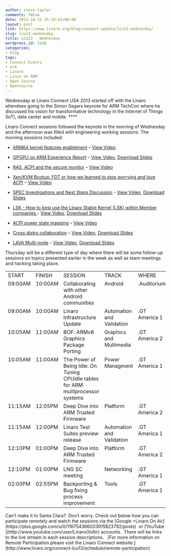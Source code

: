 ```yaml
---
author: steve.taylor
comments: false
date: 2013-10-31 15:19:41+00:00
layout: post
link: https://www.linaro.org/blog/connect-update/lcu13-wednesday/
slug: lcu13-wednesday
title: LCU13 - Wednesday
wordpress_id: 3140
categories:
- blog
tags:
- Connect Events
- arm
- Linaro
- Linux on ARM
- Open Source
- Opensource
---
```


Wednesday at Linaro Connect USA 2013 started off with the Linaro attendees going to the Simon Segars keynote for ARM TechCon where he discussed his vision for transformative technology in the Internet of Things (IoT), data center and mobile. ****

Linaro Connect sessions followed the keynote in the morning of Wednesday and the afternoon was filled with engineering working sessions. The morning sessions included:




  * [ARM64 kernel features enablement](http://lcu-13.zerista.com/event/member/85118) – [View Video](http://www.youtube.com/watch?v=GxU9EwOqvk0)


  * [GPGPU on ARM Experience Report](http://lcu-13.zerista.com/event/member/85117) – [View Video](http://www.youtube.com/watch?v=57PrMlF17gQ), [Download Slides](http://www.linaro.org/documents/download/ae6fa90d17f241cc65ecce3172b1f71a526e924079f01)      


  * [RAS, ACPI and the secure monitor](http://lcu-13.zerista.com/event/member/85119) – [View Video](http://www.youtube.com/watch?v=mQx22SH7_wY)           


  * [Xen/KVM Bootup: FDT or how we learned to stop worrying and love ACPI](http://lcu-13.zerista.com/event/member/85124) – [View Video](http://www.youtube.com/watch?v=3EvV_k-brlU) 


  * [SPEC Investigations and Next Steps Discussion](http://lcu-13.zerista.com/event/member/85122) - [View Video](http://www.youtube.com/watch?v=tnDWww191t8), [Download Slides](http://www.linaro.org/documents/download/e00d38f7d38c86bb6b439a60242bea855269a60cbfab2)


  * [LSK - How to best use the Linaro Stable Kernel (LSK) within Member companies ](http://lcu-13.zerista.com/event/member/85094)- [View Video](http://www.youtube.com/watch?v=6SihAqYiZYs), [Download Slides](http://www.linaro.org/documents/download/d2916565ae5f004c00d315c242fe847d52696b27a635a)


  * [ACPI power state mapping](http://lcu-13.zerista.com/event/member/85126) – [View Video](http://www.youtube.com/watch?v=rrW9kNWyy9A)   


  * [Cross distro collaboration](http://lcu-13.zerista.com/event/member/85125) – [View Video](http://www.youtube.com/watch?v=Lh1gVlQyVEI), [Download Slides](http://www.linaro.org/documents/download/79480a931d7e4eb1665bdc96584facba52696d20c7e16)     


  * [LAVA Multi-node](http://lcu-13.zerista.com/event/member/85106) – [View Video](http://www.youtube.com/watch?v=zCyou3oUM6I), [Download Slides](http://www.linaro.org/documents/download/5f1f3de157162bf4160f80ebfc1f447352696eb6da34f)            


Thursday will be a different type of day where there will be some follow-up sessions on topics presented earlier in the week as well as team meetings and hacking taking place.
<table cellpadding="0" cellspacing="0" border="0" >
<tbody >
<tr >

<td >START
</td>

<td >FINISH
</td>

<td >SESSION
</td>

<td >TRACK
</td>

<td >WHERE
</td>
</tr>
<tr >

<td valign="top" >09:00AM
</td>

<td valign="top" >10:00AM
</td>

<td width="277" valign="top" >Collaborating with other Android communities
</td>

<td valign="top" >Android
</td>

<td valign="top" >.Auditorium
</td>
</tr>
<tr >

<td valign="top" >09:00AM
</td>

<td valign="top" >10:00AM
</td>

<td width="277" valign="top" >Linaro Infrastructure Update
</td>

<td valign="top" >Automation and Validation
</td>

<td valign="top" >.GT America 1
</td>
</tr>
<tr >

<td valign="top" >10:05AM
</td>

<td valign="top" >11:00AM
</td>

<td width="277" valign="top" >BOF: ARMv8 Graphics Package Porting
</td>

<td valign="top" >Graphics and Multimedia
</td>

<td valign="top" >.GT America 2
</td>
</tr>
<tr >

<td valign="top" >10:05AM
</td>

<td valign="top" >11:00AM
</td>

<td width="277" valign="top" >The Power of Being Idle: On Tuning CPUidle tables for ARM multiprocessor systems
</td>

<td valign="top" >Power Managment
</td>

<td valign="top" >.GT America 1
</td>
</tr>
<tr >

<td valign="top" >11:15AM
</td>

<td valign="top" >12:05PM
</td>

<td width="277" valign="top" >Deep Dive into ARM Trusted Firmware
</td>

<td valign="top" >Platform
</td>

<td valign="top" >.GT America 2
</td>
</tr>
<tr >

<td valign="top" >11:15AM
</td>

<td valign="top" >12:00PM
</td>

<td width="277" valign="top" >Linaro Test Suites preview release
</td>

<td valign="top" >Automation and Validation
</td>

<td valign="top" >.GT America 1
</td>
</tr>
<tr >

<td valign="top" >12:10PM
</td>

<td valign="top" >01:00PM
</td>

<td width="277" valign="top" >Deep Dive into ARM Trusted Firmware
</td>

<td valign="top" >Platform
</td>

<td valign="top" >.GT America 2
</td>
</tr>
<tr >

<td valign="top" >12:10PM
</td>

<td valign="top" >01:00PM
</td>

<td width="277" valign="top" >LNG SC meeting
</td>

<td valign="top" >Networking
</td>

<td valign="top" >.GT America 1
</td>
</tr>
<tr >

<td valign="top" >02:00PM
</td>

<td valign="top" >02:55PM
</td>

<td width="277" valign="top" >Backporting & Bug fixing process improvement
</td>

<td valign="top" >Tools
</td>

<td valign="top" >.GT America 1
</td>
</tr>
</tbody>
</table>
Can’t make it to Santa Clara?  Don’t worry. Check out below how you can participate remotely and watch the sessions via the [Google +Linaro On Air](https://plus.google.com/u/0/116754366033915823792/posts)  or [YouTube](http://www.youtube.com/user/LinaroOnAir) accounts.  There will be links to the live stream in each session descriptions.   [For more information on Remote Participation please visit the Linaro Connect website.](http://www.linaro.org/connect-lcu13/schedule/remote-participation)

 
